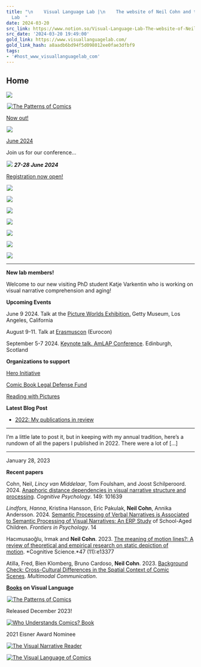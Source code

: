 ```yaml
---
title: "\n    Visual Language Lab |\n    The website of Neil Cohn and the Visual Language
  Lab  "
date: 2024-03-20
src_link: https://www.notion.so/Visual-Language-Lab-The-website-of-Neil-Cohn-and-the-Visual-Language-Lab-9976e290811a4521976c4b8ca5eaec68
src_date: '2024-03-20 19:49:00'
gold_link: https://www.visuallanguagelab.com/
gold_link_hash: a8aadb6bd94f5d098012ee0fae3dfbf9
tags:
- '#host_www_visuallanguagelab_com'
---
```



Home
----




![](https://www.visuallanguagelab.com/wp-content/uploads/home_black_03.png)




[![The Patterns of Comics](data:image/gif;base64,R0lGODlhAQABAAAAACH5BAEKAAEALAAAAAABAAEAAAICTAEAOw==)![The Patterns of Comics](data:image/gif;base64,R0lGODlhAQABAAAAACH5BAEKAAEALAAAAAABAAEAAAICTAEAOw==)![The Patterns of Comics](https://www.visuallanguagelab.com/wp-content/uploads/POC_big.jpg)](https://www.visuallanguagelab.com/poc)

[Now out!](https://www.visuallanguagelab.com/poc)




[![](data:image/gif;base64,R0lGODlhAQABAAAAACH5BAEKAAEALAAAAAABAAEAAAICTAEAOw==)![](https://www.visuallanguagelab.com/wp-content/uploads/MlfSmall-1.jpg)](https://www.visuallanguagelab.com/mlf)

[June 2024](https://www.visuallanguagelab.com/mlf)




Join us for our conference… 


![](data:image/gif;base64,R0lGODlhAQABAAAAACH5BAEKAAEALAAAAAABAAEAAAICTAEAOw==)![](https://www.visuallanguagelab.com/wp-content/uploads/VisLangLogoVertical.jpg)
***27-28 June 2024***


[Registration now open!](https://www.visuallanguagelab.com/vislang2024)








![](data:image/gif;base64,R0lGODlhAQABAAAAACH5BAEKAAEALAAAAAABAAEAAAICTAEAOw==)![](https://www.visuallanguagelab.com/wp-content/uploads/home_black_05.png)



![](data:image/gif;base64,R0lGODlhAQABAAAAACH5BAEKAAEALAAAAAABAAEAAAICTAEAOw==)![](https://www.visuallanguagelab.com/wp-content/uploads/home_black_10.png)


![](data:image/gif;base64,R0lGODlhAQABAAAAACH5BAEKAAEALAAAAAABAAEAAAICTAEAOw==)![](https://www.visuallanguagelab.com/wp-content/uploads/home_black_12.png)




![](data:image/gif;base64,R0lGODlhAQABAAAAACH5BAEKAAEALAAAAAABAAEAAAICTAEAOw==)![](https://www.visuallanguagelab.com/wp-content/uploads/home_black_15.png)


![](data:image/gif;base64,R0lGODlhAQABAAAAACH5BAEKAAEALAAAAAABAAEAAAICTAEAOw==)![](https://www.visuallanguagelab.com/wp-content/uploads/home_black_16.png)




![](data:image/gif;base64,R0lGODlhAQABAAAAACH5BAEKAAEALAAAAAABAAEAAAICTAEAOw==)![](https://www.visuallanguagelab.com/wp-content/uploads/home_black_19.png)


![](data:image/gif;base64,R0lGODlhAQABAAAAACH5BAEKAAEALAAAAAABAAEAAAICTAEAOw==)![](https://www.visuallanguagelab.com/wp-content/uploads/home_black_21.png)




---




**New lab members!**


Welcome to our new visiting PhD student Katje Varkentin who is working on visual narrative comprehension and aging!


**Upcoming Events**


June 9 2024. Talk at the [Picture Worlds Exhibition.](https://www.getty.edu/visit/cal/events/ev_4188.html) Getty Museum, Los Angeles, California


August 9-11. Talk at [Erasmuscon](https://www.erasmuscon.nl) (Eurocon)


September 5-7 2024. [Keynote talk. AmLAP Conference](http://amlap2024.ed.ac.uk). Edinburgh, Scotland


**Organizations to support**


[Hero Initiative](https://www.heroinitiative.org)


[Comic Book Legal Defense Fund](http://cbldf.org)


[Reading with Pictures](https://www.readingwithpictures.org) 





**Latest Blog Post**


* [2022: My publications in review](https://www.visuallanguagelab.com/2023/01/2022-my-publications-in-review.html)
----------------------------------------------------------------------------------------------------------------


I’m a little late to post it, but in keeping with my annual tradition, here’s a rundown of all the papers I published in 2022. There were a lot of […] 




---


January 28, 2023



**Recent papers**


Cohn, Neil, *Lincy van Middelaar*, Tom Foulsham, and Joost Schilperoord. 2024. [Anaphoric distance dependencies in visual narrative structure and processing](https://www.sciencedirect.com/science/article/pii/S0010028524000100). *Cognitive Psychology*. 149: 101639


*Lindfors, Hanna*, Kristina Hansson, Eric Pakulak, **Neil Cohn**, Annika Andersson. 2024. [Semantic Processing of Verbal Narratives is Associated to Semantic Processing of Visual Narratives: An ERP Study](https://www.frontiersin.org/journals/psychology/articles/10.3389/fpsyg.2023.1253509/full) of School-Aged Children. *Frontiers in Psychology*. 14


Hacımusaoğlu, Irmak and **Neil Cohn**. 2023. [The meaning of motion lines?: A review of theoretical and empirical research on static depiction of motion](https://onlinelibrary.wiley.com/doi/full/10.1111/cogs.13377). *Cognitive Science.*47 (11):e13377


Atilla, Fred, Bien Klomberg, Bruno Cardoso, **Neil Cohn**. 2023. [Background Check: Cross-Cultural Differences in the Spatial Context of Comic Scenes](https://www.degruyter.com/document/doi/10.1515/mc-2023-0027/html). *Multimodal Communication*.


**[Books](https://www.visuallanguagelab.com/books/) on Visual Language**






[![The Patterns of Comics](data:image/gif;base64,R0lGODlhAQABAAAAACH5BAEKAAEALAAAAAABAAEAAAICTAEAOw==)![The Patterns of Comics](data:image/gif;base64,R0lGODlhAQABAAAAACH5BAEKAAEALAAAAAABAAEAAAICTAEAOw==)![The Patterns of Comics](https://www.visuallanguagelab.com/wp-content/uploads/POC_big.jpg)](https://www.visuallanguagelab.com/poc)

Released December 2023!





[![Who Understands Comics? Book](data:image/gif;base64,R0lGODlhAQABAAAAACH5BAEKAAEALAAAAAABAAEAAAICTAEAOw==)![Who Understands Comics? Book](https://www.visuallanguagelab.com/wp-content/uploads/2021/11/wuc_big.jpg)](https://www.visuallanguagelab.com/wuc/)

2021 Eisner Award Nominee







[![The Visual Narrative Reader](data:image/gif;base64,R0lGODlhAQABAAAAACH5BAEKAAEALAAAAAABAAEAAAICTAEAOw==)![The Visual Narrative Reader](https://www.visuallanguagelab.com/wp-content/uploads/2021/11/vnr_big.jpg)](https://www.visuallanguagelab.com/vnr)


[![The Visual Language of Comics](data:image/gif;base64,R0lGODlhAQABAAAAACH5BAEKAAEALAAAAAABAAEAAAICTAEAOw==)![The Visual Language of Comics](https://www.visuallanguagelab.com/wp-content/uploads/2021/11/vloc_big.jpg)](https://www.visuallanguagelab.com/vloc/)